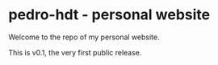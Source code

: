 # pedro-hdt - personal website
Welcome to the repo of my personal website. 

This is v0.1, the very first public release.